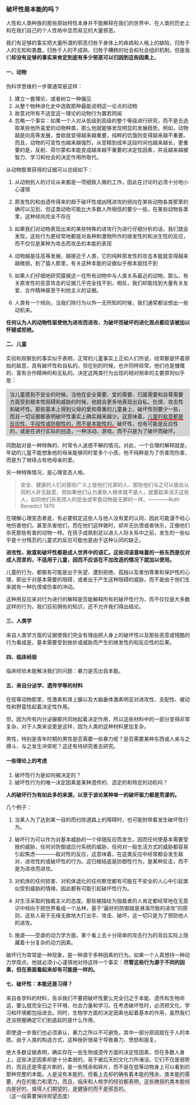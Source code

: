 ### 破坏性是本能的吗？

人性和人类种族的那些原始特性本身并不能解释在我们的世界中、在人类的历史上和在我们自己的个人性格中显而易见的大量邪恶。

我们有足够的事实把大量所谓的邪恶归咎于身体上的疾病和人格上的缺陷，归咎于人的无知和愚蠢，归咎于人的不成熟，归咎于糟糕的社会和社会组织机制。但是我们**却没有足够的事实来肯定到底有多少邪恶可以归因到这些因素上**。

#### 一、动物

伪科学思维的一步骤通常是这样：

1. 建立一套理论，或者树立一种偏见
2. 从整个物种进化史中选取那种最能说明这一论点的动物
3. 故意对所有不适宜这一理论的动物行为置若罔闻
4. 忽略一个事实：如果一个人对从低级到高级的整个等级进行研究，而不是去选取某些他所喜爱的动物种类，那么他就能够发现明显的发展趋势。例如，动物越是向高等发展，食欲就变得越来越重要，纯粹的饥饿则变得越来越不重要。而且，动物的可变性也越来越强烈，从受精到成年这段时间也越来越长，更重要的是，反射、荷尔蒙和本能变成越来越不重要的决定性因素，并且越来越被智力、学习和社会的决定作用所取代。

从动物那里获得的证据可以总结如下：

1. 从动物到人的讨论从来都是一项细致入微的工作，因此在讨论时必须十分地小心谨慎

2. 原发性的和由遗传得来的趋于破坏性或凶残进攻的倾向在某些动物各类那里的确可以见到，但这类动物可能比大多数人所相信的要少一些，在某些动物各类里，这种倾向完全不存在

3. 如果我们对动物表现出来的某些特殊的进攻行为进行仔细分析的话，我们就会发现，这些行为更经常地都是对各种刺激物所作的继发性的和派生性的反应，而不仅仅是某种为攻击而攻击的本能的表现

4. 动物越是往高等发展，越接近于人类，它的纯粹原发性的攻击本能就变得越来越微弱，到了猿人那里，有关这种本能的证据似乎根本就找不到

5. 如果人们仔细地研究猿猴这一在所有动物中与人类关系最近的动物，那么，有关原发性的恶意攻击的证据几乎完全找不到，相反，我们却能找到大量有关友爱、合作精神甚至于利他主义的证据。

6. 人类有一个倾向，当我们除行为以外一无所知的时候，我们通常都设想出一些动机来。

**任何认为人的动物性驱使他为进攻而进攻、为破坏而破坏的进化观点都应该被加以怀疑或拒绝。**

#### 二、儿童

实验和观察到的事实似乎表明，正常的儿童事实上正如人们所说，经常都是怀着原始的敌意，具有破坏性和自私的。但在别的时候，也许同样经常，他们也是慷慨的、富有合作精神的和无私的。决定这两类行为出现的相对频率的主要原则似乎是：

<div style="background-color:lightgrey;padding:5px 10px">当儿童感到不安全的时候，当他在安全需要、爱的需要、归属需要和自尊需要方面受到根本性阻碍和威胁的时候，他就会更多地表现出自私、仇恨、攻击性和破坏性。那些基本上得到父母的爱和尊重的儿童身上，破坏性则要少一些，而且一切证据都表明破坏性事实上确实越来越少。这意味着，<span style="border-bottom:2px solid red">儿童的敌意都是反应性、手段性或防御性的，而不是本能性的。</span>破坏性，也有可能是反应性的，或是在进行实际的创造，一种活动、游戏，而不只是为了破坏而破坏。</div>

同胞敌对是一种特殊的、时常令人迷惑不解的情况。对此，一个合理的解释就是，年幼的儿童不能想象他的母亲能够同时爱多个小孩，他不纯粹是为了伤害而伤害，而是为了继续占有他母亲的爱。

另一种特殊情况，是心理变态人格。
> 安全、健康的人们对那些广义上是他们兄弟的人、那些他们与之可以彼此认同的人并无敌意，但如果他们认为某些人根本就不是人，就要起来消灭这些人，如同他们杀死烦人的昆虫或宰食动物是无罪的一样。————Ruth Benedict 1970

在理解心理变态者是，有必要假定这些人与他人没有爱的认同，因此可能漫不经心地伤害他们，甚至杀害他们，而在他们这样做时，却并无仇恨或者快乐，正像他们杀死那些有害的动物一样。在孩子成熟到足以进入人际关系中之前，发生的一些似乎是十分残忍的儿童式的反应可能也是由于这种认同的缺乏。

**进攻性、敌意和破坏性都是成人世界中的语汇。这些词语意味着的一些东西是仅对成人而言的，不适用于儿童，因而不应该在不加改造的情况下就加以使用。**

儿童的行为，都极有可能是出于失望、遭到拒绝、孤独以及害怕尊重和保护性的心理，即出于对基本需要的阻碍，或者出于产生这种阻碍的威胁，而不是由于他们生来就有一种仇恨或伤害的冲动。

这种用反应来对行为进行的解释是否能解释所有的破坏性行为，而不仅仅是大多数这样的行为，我们目前拥有的知识，还不允许我们得出结论。

#### 三、人类学

来自人类学方面的证据使我们完全有理由把人身上的破坏性以及那些恶意或残酷的行为看成是，基本需要受到挫折或威胁而产生的继发性的和反应性的后果。

#### 四、临床经验

临床经验未能解决我们的问题：暴力是否出自本能。

#### 五、来自分泌学、遗传学等的材料

在低等动物那里，性激素和肾上腺以及大脑垂体激素明显对进攻性、支配性、被动性和野蛮性起着决定性作用。

但，因为所有内分泌腺都共同地起着决定作用，所以这些材料中的一部分变得非常复杂，对于人类来说更是这样，因为人类的这种材料更加复杂。

男性，特别是青年时期的男性是否需要一些暴力呢？是否需要某种东西或人来与之搏斗、与之发生冲突呢？这还有待研究者去研究。

#### 一些理论上的考虑

1. 破坏性行为是如何被决定的？
2. 破坏性行为的唯一决定因素是某种遗传的、选定的和特定的动机吗？

**人的破坏行为有如此多的来源，以至于谈论某种单一的破坏驱力都是荒谬的。**

几个例子：

1. 当某人为了达到某一目的而扫除道路上的障碍时，也可能附带着发生破坏性行为。

2. 破坏行为可以作为对基本威胁的一个伴随反应而发生。因而任何使基本需要受挫的威胁，任何对防御或应付系统的威胁，任何对一般生活方式的威胁都容易引起焦虑————敌对性的反应，这意味着，在这类反应中经常都会发生敌对、进攻性的或破坏性的行为。这归根结底是防御性行为，是某种反击，而不是为进攻而进攻。

3. 对机体的任何损害、对机体退化的任何察觉都有可能在不安全的人心中引起类似受到威胁的情绪，因此都有可能引起破坏性行为。

4. 对生活采取的独裁主义的态度。那些被描绘为独裁者的人肯定都经常地在无意识中倾向于把世界看成一个丛林，基于“最好的防御就是淋漓尽致的进攻”的原则，这些人易于无缘无故地大打出手、攻击、破坏，这一切只是为了预防他人的进攻。

5. 施虐——受虐的动力学方面，某个看上去十分简单的攻击行为的背后实际上隐藏着十分复杂的动力因素。

破坏行为常常是一种现象，是一种源于多种因素的行为。如果一个人真想持一种动力学观点，他就必须小心谨慎地对待这样一个事实：**尽管这些行为源于不同的因素，但在表面看起来却有可能是一样的。**

#### 七、破坏性：本能还是习得？

来自各学科的材料，告诉我们不要把破坏性要么完全归之于本能、遗传和生物命运，要么就完全归之于环境、社会力量和学习。在考虑破坏性时，必须把文化、学习和环境都包括进去。同时，生物学方面的决定因素也起着基本的作用，虽然我们还没把握确定它们到底起的是什么作用。

即使退一步我们也必须承认，暴力之所以不可避免，其中一部分原因就在于人的本质。由于人类的构造方式，这种挫折很易于导致暴力、愤怒和报复。

绝大多数证据表明，确实存在一些生物或遗传方面的决定性因素，但在多数人身上，这些决定因素却是十分柔弱的，易于被后天的文化力所淹没。它们不仅是弱势的，而且还是零星片断的，是一些残余和碎片，而不是在低等动物身上可以看到的那种完整的本能。<span style="border-bottom:2px solid pink">人是没有本能的，但看上去却的确有着本能的残余、类本能的需要、内在的能力和潜力。而且，临床和人格学的经验都表明，这些微弱的类本能倾向是好的、值得人们期望的，是健康的而不是邪恶的。</span>（这一段需要保持观望态度）

